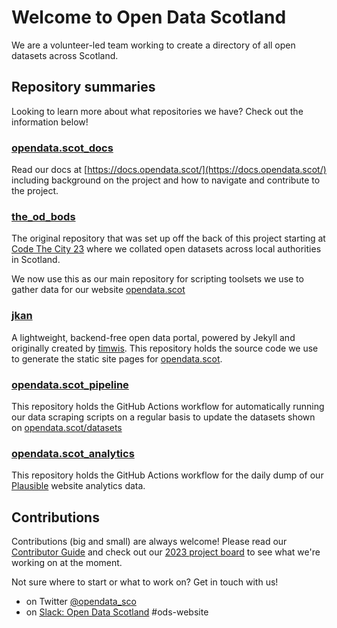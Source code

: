 # Welcome to Open Data Scotland

We are a volunteer-led team working to create a directory of all open datasets across Scotland.

## Repository summaries

Looking to learn more about what repositories we have? Check out the information below!

### [opendata.scot_docs](https://github.com/OpenDataScotland/opendata.scot_docs)
Read our docs at [https://docs.opendata.scot/](https://docs.opendata.scot/) including background on the project and how to navigate and contribute to the project.

### [the_od_bods](https://github.com/OpenDataScotland/the_od_bods)
The original repository that was set up off the back of this project starting at [Code The City 23](https://codethecity.org/2021/06/13/3689/) where we collated open datasets across local authorities in Scotland.

We now use this as our main repository for scripting toolsets we use to gather data for our website [opendata.scot](https://opendata.scot)

### [jkan](https://github.com/OpenDataScotland/jkan)

A lightweight, backend-free open data portal, powered by Jekyll and originally created by [timwis](https://github.com/timwis). This repository holds the source code we use to generate the static site pages for [opendata.scot](https://opendata.scot).

### [opendata.scot_pipeline](https://github.com/OpenDataScotland/opendata.scot_pipeline)

This repository holds the GitHub Actions workflow for automatically running our data scraping scripts on a regular basis to update the datasets shown on [opendata.scot/datasets](https://opendata.scot/datasets)

### [opendata.scot_analytics](https://github.com/OpenDataScotland/opendata.scot_analytics)

This repository holds the GitHub Actions workflow for the daily dump of our [Plausible](http://plausible.io/opendata.scot) website analytics data.

## Contributions

Contributions (big and small) are always welcome! Please read our [Contributor Guide](.github/CONTRIBUTING.md) and check out our [2023 project board](https://github.com/orgs/OpenDataScotland/projects/3) to see what we're working on at the moment.

Not sure where to start or what to work on? Get in touch with us!
* on Twitter [@opendata_sco](https://twitter.com/opendata_sco) 
* on [Slack: Open Data Scotland](https://join.slack.com/t/opendatascotland/shared_invite/zt-yfcc64tg-xIF1cOxkWbKZqI8ZBPzkGg) #ods-website
